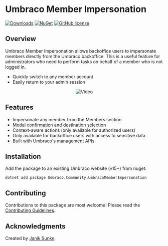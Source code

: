 # Umbraco Member Impersonation

[![Downloads](https://img.shields.io/nuget/dt/Umbraco.Community.UmbracoMemberImpersonation?color=cc9900)](https://www.nuget.org/packages/Umbraco.Community.UmbracoMemberImpersonation/)
[![NuGet](https://img.shields.io/nuget/vpre/Umbraco.Community.UmbracoMemberImpersonation?color=0273B3)](https://www.nuget.org/packages/Umbraco.Community.UmbracoMemberImpersonation)
[![GitHub license](https://img.shields.io/github/license/JanikSunke/UmbracoMemberImpersonation?color=8AB803)](../LICENSE)

## Overview
Umbraco Member Impersonation allows backoffice users to impersonate members directly from the Umbraco backoffice. This is a useful feature for administrators who need to perform tasks on behalf of a member who is not logged in.
- Quickly switch to any member account
- Easily return to your admin session

<p align="center">
  <img src="/docs/assets/impersonation-demo.gif" alt="Video">
</p>

## Features
- Impersonate any member from the Members section
- Modal confirmation and destination selection
- Context-aware actions (only available for authorized users)
- Only available for backoffice users with access to sensitive data
- Built with Umbraco's management APIs

## Installation

Add the package to an existing Umbraco website (v15+) from nuget:

`dotnet add package Umbraco.Community.UmbracoMemberImpersonation`

## Contributing

Contributions to this package are most welcome! Please read the [Contributing Guidelines](CONTRIBUTING.md).

## Acknowledgments

Created by [Janik Sunke](https://github.com/JanikSunke).
